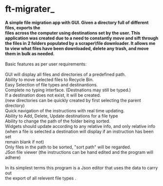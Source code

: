# ft-migrater_


<b> A simple file migration app with GUI. Given a directory full of different files, exports the <br>
 files across the computer using destinations set by the user. This application was created due to a need
to constantly move and sift through the files in 2 folders populated by a scraper\file downloader. It 
allows me to view what files have been downloaded, delete any trash, and move them in bulk as needed.</b>
       <br><br>
  Basic features as per user requirements: <br><br>
    GUI will display all files and directories of a predefined path. <br>
    Ability to move selected files to Recycle Bin. <br>
    Easy Selection of file types and destinantions. <br>
    Complete no typing interface. (Destnations may still be typed.)<br>
    If a destination does not exist, it will be created.<br>
     (new directories can be quickly created by first selecting the parent directory)<br>
    Quick navigation of the instructions with real time updating. <br>
    Ability to Add, Delete, Update destinations for a file type<br>
    Ability to change the path of the folder being sorted. <br>
    Widgets should update according to any relative info, and only relative info<br>
     (when a file is selected a destination will display if an instruction has been set<br>
     remain blank if not)<br>
    Only files in the path to be sorted, "sort path" will be regarded.<br>
    JSon file viewer (the instructions can be hand edited and the program will adhere)<br>
 <br>
 In its simplest terms this program is a Json editor that uses the data to carry out <br>
 the export of all relevent file types .    <br>
